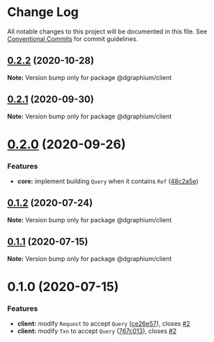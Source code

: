 # Change Log

All notable changes to this project will be documented in this file.
See [Conventional Commits](https://conventionalcommits.org) for commit guidelines.

## [0.2.2](https://github.com/binier/dgraphium/compare/@dgraphium/client@0.2.1...@dgraphium/client@0.2.2) (2020-10-28)

**Note:** Version bump only for package @dgraphium/client





## [0.2.1](https://github.com/binier/dgraphium/compare/@dgraphium/client@0.2.0...@dgraphium/client@0.2.1) (2020-09-30)

**Note:** Version bump only for package @dgraphium/client





# [0.2.0](https://github.com/binier/dgraphium/compare/@dgraphium/client@0.1.2...@dgraphium/client@0.2.0) (2020-09-26)


### Features

* **core:** implement building `Query` when it contains `Ref` ([48c2a5e](https://github.com/binier/dgraphium/commit/48c2a5e49dd44072533da8f6ab368d814df7833f))





## [0.1.2](https://github.com/binier/dgraphium/compare/@dgraphium/client@0.1.1...@dgraphium/client@0.1.2) (2020-07-24)

**Note:** Version bump only for package @dgraphium/client





## [0.1.1](https://github.com/binier/dgraphium/compare/@dgraphium/client@0.1.0...@dgraphium/client@0.1.1) (2020-07-15)

**Note:** Version bump only for package @dgraphium/client





# 0.1.0 (2020-07-15)


### Features

* **client:** modify `Request` to accept `Query` ([ce26e57](https://github.com/binier/dgraphium/commit/ce26e5755fa2e551b09eeb90a33ee13b9889c303)), closes [#2](https://github.com/binier/dgraphium/issues/2)
* **client:** modify `Txn` to accept `Query` ([767c013](https://github.com/binier/dgraphium/commit/767c01368281d3e819071ce617e09dda50c58c57)), closes [#2](https://github.com/binier/dgraphium/issues/2)
